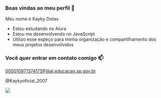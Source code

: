 ### Boas vindas ao meu perfil 🖤

Meu nome é Kayky Dotas

- Estou estudando no Alura
- Estou me desenvolvendo no JavaScript
- Utilizo esse espeço para minha organização e compartilhamento dos meus projetos desenvolvidos

### Você quer entrar em contato comigo 📫

00001097137417SP@al.educacao.sp.gov.br

@Kaykyoficial_2007

![](https://media.tenor.com/U4XlWncd5nEAAAAi/panda.gif)
